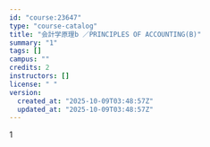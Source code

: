 ```yaml
---
id: "course:23647"
type: "course-catalog"
title: "会計学原理b ／PRINCIPLES OF ACCOUNTING(B)"
summary: "1"
tags: []
campus: ""
credits: 2
instructors: []
license: " "
version:
  created_at: "2025-10-09T03:48:57Z"
  updated_at: "2025-10-09T03:48:57Z"
---
```


1
